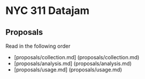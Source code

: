 # NYC 311 Datajam

## Proposals

Read in the following order

- [proposals/collection.md] (proposals/collection.md)
- [proposals/analysis.md] (proposals/analysis.md)
- [proposals/usage.md] (proposals/usage.md)
